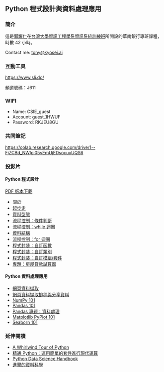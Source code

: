 ## Python 程式設計與資料處理應用

### 簡介

這是[郭耀仁](https://www.facebook.com/yaojen.kuo.1)在[台灣大學資訊工程學系資訊系統訓練班](https://www.csie.ntu.edu.tw/train/)所開設的華南銀行專班課程，時數 42 小時。

Contact me: <tony@kyosei.ai>

### 互動工具

<https://www.sli.do/>

頻道號碼：J611

### WIFI

- Name: CSIE_guest
- Account: guest_1HWUF
- Password: RKJEU8GU

### 共同筆記

<https://colab.research.google.com/drive/1--FjZCBd_NWlpi05vEmUjEDsocuxUQS6>

### 投影片

#### Python 程式設計 

[PDF 版本下載](https://pyprg.s3-ap-northeast-1.amazonaws.com/pyprg-pdfs.zip)

- [關於](https://yaojenkuo.io/py_prg/00-about.slides.html)
- [起步走](https://yaojenkuo.io/py_prg/01-getting-started.slides.html)
- [資料型態](https://yaojenkuo.io/py_prg/02-data-types.slides.html)
- [流程控制：條件判斷](https://yaojenkuo.io/py_prg/03-control-flow-conditionals.slides.html)
- [流程控制：while 迴圈](https://yaojenkuo.io/py_prg/04-control-flow-while.slides.html)
- [資料結構](https://yaojenkuo.io/py_prg/05-data-structures.slides.html)
- [流程控制：for 迴圈](https://yaojenkuo.io/py_prg/06-control-flow-for.slides.html)
- [程式封裝：自訂函數](https://yaojenkuo.io/py_prg/07-code-packaging-functions.slides.html)
- [程式封裝：自訂類別](https://yaojenkuo.io/py_prg/08-code-packaging-classes.slides.html)
- [程式封裝：自訂模組/套件](https://yaojenkuo.io/py_prg/09-code-packaging-modules-and-libraries.slides.html)
- [專題：房屋貸款試算器](https://yaojenkuo.io/py_prg/mortgage-loan-project.slides.html)

#### Python 資料處理應用

- [網頁資料擷取](https://yaojenkuo.io/python_4_ds/03-web-scraping-101.slides.html)
- [網頁資料擷取排程與分享資料](https://yaojenkuo.io/python_4_ds/03-web-scraping-102.slides.html)
- [NumPy 101](https://yaojenkuo.io/python_4_ds/04-numpy-101.slides.html)
- [Pandas 101](https://yaojenkuo.io/python_4_ds/05-pandas-101.slides.html)
- [Pandas 專題：資料處理](https://yaojenkuo.io/python_4_ds/06-pandas-data-wrangling.slides.html)
- [Matplotlib PyPlot 101](https://yaojenkuo.io/python_4_ds/07-pyplot-101.slides.html)
- [Seaborn 101](https://yaojenkuo.io/python_4_ds/08-seaborn-101.slides.html)

### 延伸閱讀

- [A Whirlwind Tour of Python](https://jakevdp.github.io/WhirlwindTourOfPython/)
- [精通 Python：運用簡單的套件進行現代運算](https://www.books.com.tw/products/0010690075)
- [Python Data Science Handbook](https://jakevdp.github.io/PythonDataScienceHandbook/index.html)
- [進擊的資料科學](https://www.books.com.tw/products/0010827812)